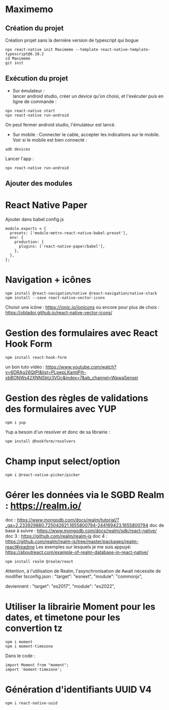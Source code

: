 # Maximemo  

## Création du projet 

Création projet sans la dernière version de typescript qui bogue  
```
npx react-native init Maximemo --template react-native-template-typescript@6.10.2
cd Maximemo
git init
```

## Exécution du projet 

- Sur émulateur :  
lancer android studio, créer un device qu'on choisi, et l'exécuter puis en ligne de commande :
```
npx react-native start
npx react-native run-android
```
On peut fermer android studio, l'émulateur est lancé.

- Sur mobile :
Connecter le cable, accepter les indications sur le mobile. Voir si le mobile est bien connecté :
```
adb devices
```
Lancer l'app :
```
npx react-native run-android
```

## Ajouter des modules

# React Native Paper

Ajouter dans babel.config.js  
```
module.exports = {
  presets: ['module:metro-react-native-babel-preset'],
  env: {
    production: {
      plugins: ['react-native-paper/babel'],
    },
  },
};
```

# Navigation + icônes

```
npm install @react-navigation/native @react-navigation/native-stack
npm install --save react-native-vector-icons
```
Choisir une icône : https://ionic.io/ionicons ou encore pour plus de choix : https://oblador.github.io/react-native-vector-icons/

# Gestion des formulaires avec React Hook Form
```
npm install react-hook-form
```
un bon tuto vidéo : https://www.youtube.com/watch?v=6DRAg26QtPI&list=PLpepLKamtPjh-xbBONWs42XNNSbtz3VGc&index=7&ab_channel=WawaSensei

# Gestion des règles de validations des formulaires avec YUP
```
npm i yup
```
Yup a besoin d'un resolver et donc de sa librairie :
```
npm install @hookform/resolvers
```

# Champ input select/option
```
npm i @react-native-picker/picker
```

# Gérer les données via le SGBD Realm : https://realm.io/  
doc : https://www.mongodb.com/docs/realm/tutorial/?_ga=2.233929880.725042621.1655800794-244169423.1655800794
doc de base à suivre : https://www.mongodb.com/docs/realm/sdk/react-native/
doc 3 : https://github.com/realm/realm-js
doc 4 : https://github.com/realm/realm-js/tree/master/packages/realm-react#readme
Les exemples sur lesquels je me suis appuyé: https://aboutreact.com/example-of-realm-database-in-react-native/
```
npm install realm @realm/react
```

Attention, à l'utilisation de Realm, l'asynchronisation de Await nécessite de modifier tsconfig.json :
"target": "esnext",
"module": "commonjs",

deviennent :
"target": "es2017",
"module": "es2022",

# Utiliser la librairie Moment pour les dates, et timetone pour les convertion tz
```
npm i moment
npm i moment-timezone
```
Dans le code :
```
import Moment from "moment";
import 'moment-timezone';
```

# Génération d'identifiants UUID V4
```
npm i react-native-uuid
```
